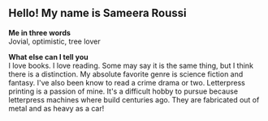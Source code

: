 ## Hello! My name is Sameera Roussi

**Me in three words**  
Jovial, optimistic, tree lover

**What else can I tell you**  
I love books.  I love reading.  Some may say it is the same thing, but I think there is a distinction. My absolute favorite genre is science fiction and fantasy.  I've also been know to read a crime drama or two. Letterpress printing is a passion of mine.  It's a difficult hobby to pursue because letterpress machines where build centuries ago.  They are fabricated out of metal and as heavy as a car!

